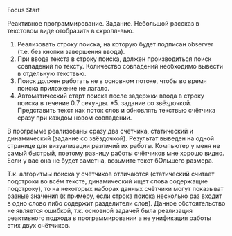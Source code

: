 Focus Start

Реактивное программирование.
Задание.
Небольшой рассказ в текстовом виде отобразить в скролл-вью.
1. Реализовать строку поиска, на которую будет подписан observer (т.е. без кнопки завершения ввода).
2. При вводе текста в строку поиска, должен производиться поиск совпадений по тексту. Количество совпадений необходимо вывести в отдельную текствью.
3. Поиск должен работать не в основном потоке, чтобы во время поиска приложение не лагало.
4. Автоматический старт поиска после задержки ввода в строку поиска в течение 0.7 секунды.
*5. задание со звёздочкой. Представить текст как поток слов и обновлять текствью счётчика сразу при каждом новом совпадении.

В программе реализованы сразу два счётчика, статический и динамический (задание со звёздочкой). Результат выведен на одной странице для визуализации различий их работы. 
Компьютер у меня не самый быстрый, поэтому разницу работы счётчиков мне хорошо видно. Если у вас она не будет заметна, возьмите текст бОльшего размера.

Т.к. алгоритмы поиска у счётчиков отличаются (статический считает подстроки во всём тексте, динамический ищет слова содержащие подстроку), то на некоторых наборах данных счётчики могут показыват разные значения (к примеру, если строка поиска несколько раз входит в одно слово либо содержит разделители слов). Данное обстоятельство не является ошибкой, 
т.к. основной задачей была реализация реактивного подхода в программировании а не унификация работы этих двух счётчиков.
